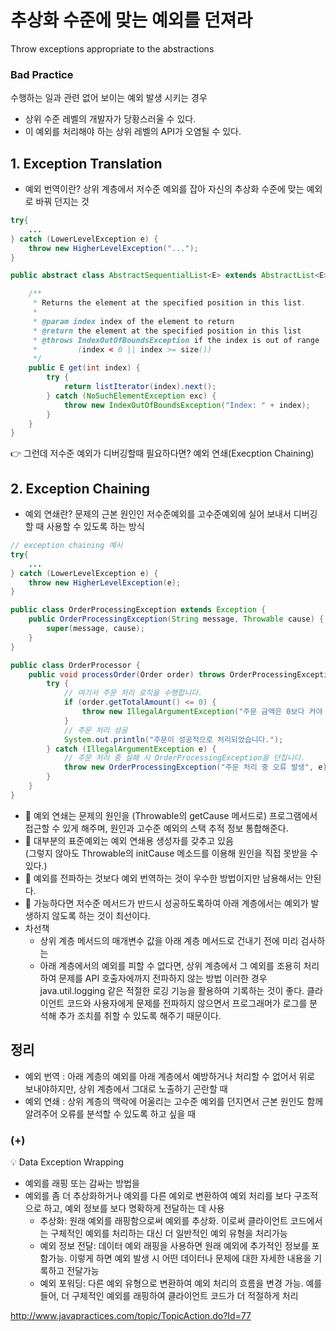 # 추상화 수준에 맞는 예외를 던져라
Throw exceptions appropriate to the abstractions

### Bad Practice 
수행하는 일과 관련 없어 보이는 예외 발생 시키는 경우
- 상위 수준 레벨의 개발자가 당황스러울 수 있다.
- 이 예외를 처리해야 하는 상위 레벨의 API가 오염될 수 있다.


## 1. Exception Translation
- 예외 번역이란? 상위 계층에서 저수준 예외를 잡아 자신의 추상화 수준에 맞는 예외로 바꿔 던지는 것
```java
try{
    ...
} catch (LowerLevelException e) {
    throw new HigherLevelException("...");
}
```
```java
public abstract class AbstractSequentialList<E> extends AbstractList<E> {

    /**
     * Returns the element at the specified position in this list.
     *
     * @param index index of the element to return
     * @return the element at the specified position in this list
     * @throws IndexOutOfBoundsException if the index is out of range
     *         (index < 0 || index >= size())
     */
    public E get(int index) {
        try {
            return listIterator(index).next();
        } catch (NoSuchElementException exc) {
            throw new IndexOutOfBoundsException("Index: " + index);
        }
    }
}
```

👉 그런데 저수준 예외가 디버깅할때 필요하다면? 예외 연쇄(Execption Chaining)

## 2. Exception Chaining
- 예외 연쇄란? 문제의 근본 원인인 저수준예외를 고수준예외에 실어 보내서 디버깅할 때 사용할 수 있도록 하는 방식
```java
// exception chaining 예시
try{
    ...
} catch (LowerLevelException e) {
    throw new HigherLevelException(e);
}
```
```java
public class OrderProcessingException extends Exception {
    public OrderProcessingException(String message, Throwable cause) {
        super(message, cause);
    }
}

public class OrderProcessor {
    public void processOrder(Order order) throws OrderProcessingException {
        try {
            // 여기서 주문 처리 로직을 수행합니다.
            if (order.getTotalAmount() <= 0) {
                throw new IllegalArgumentException("주문 금액은 0보다 커야 합니다.");
            }
            // 주문 처리 성공
            System.out.println("주문이 성공적으로 처리되었습니다.");
        } catch (IllegalArgumentException e) {
            // 주문 처리 중 실패 시 OrderProcessingException을 던집니다.
            throw new OrderProcessingException("주문 처리 중 오류 발생", e);
        }
    }
}
```

- 📌 예외 연쇄는 문제의 원인을 (Throwable의 getCause 메서드로) 프로그램에서 접근할 수 있게 해주며, 원인과 고수준 예외의 스택 추적 정보 통합해준다.
- 📌 대부분의 표준예외는 예외 연쇄용 생성자를 갖추고 있음    
  (그렇지 않아도 Throwable의 initCause 메소드를 이용해 원인을 직접 못받을 수 있다.)
- 📌 예외를 전파하는 것보다 예외 번역하는 것이 우수한 방법이지만 남용해서는 안된다.
- 📌 가능하다면 저수준 메서드가 반드시 성공하도록하여 아래 계층에서는 예외가 발생하지 않도록 하는 것이 최선이다.
- 차선책
  - 상위 계층 메서드의 매개변수 값을 아래 계층 메서드로 건내기 전에 미리 검사하는
  - 아래 계층에서의 예외를 피할 수 없다면, 상위 계층에서 그 예외를 조용히 처리하여 문제를 API 호출자에까지 전파하지 않는 방법
    이러한 경우 java.util.logging 같은 적절한 로깅 기능을 활용하여 기록하는 것이 좋다.
    클라이언트 코드와 사용자에게 문제를 전파하지 않으면서 프로그래머가 로그를 분석해 추가 조치를 취할 수 있도록 해주기 때문이다.

## 정리
- 예외 번역 : 아래 계층의 예외를 아래 계층에서 예방하거나 처리할 수 없어서 위로 보내야하지만, 상위 계층에서 그대로 노출하기 곤란할 때
- 예외 연쇄 : 상위 계층의 맥락에 어울리는 고수준 예외를 던지면서 근본 원인도 함께 알려주어 오류를 분석할 수 있도록 하고 싶을 때



### (+)
💡 Data Exception Wrapping 
- 예외를 래핑 또는 감싸는 방법을
- 예외를 좀 더 추상화하거나 예외를 다른 예외로 변환하여 예외 처리를 보다 구조적으로 하고, 예외 정보를 보다 명확하게 전달하는 데 사용
  - 추상화: 원래 예외를 래핑함으로써 예외를 추상화. 이로써 클라이언트 코드에서는 구체적인 예외를 처리하는 대신 더 일반적인 예외 유형을 처리가능
  - 예외 정보 전달: 데이터 예외 래핑을 사용하면 원래 예외에 추가적인 정보를 포함가능. 이렇게 하면 예외 발생 시 어떤 데이터나 문제에 대한 자세한 내용을 기록하고 전달가능
  - 예외 포워딩: 다른 예외 유형으로 변환하여 예외 처리의 흐름을 변경 가능. 예를 들어, 더 구체적인 예외를 래핑하여 클라이언트 코드가 더 적절하게 처리
    
http://www.javapractices.com/topic/TopicAction.do?Id=77

